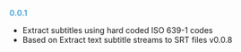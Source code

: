 **<span style="color:#56adda">0.0.1</span>**
- Extract subtitles using hard coded ISO 639-1 codes
- Based on Extract text subtitle streams to SRT files v0.0.8
